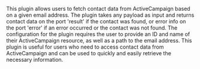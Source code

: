 This plugin allows users to fetch contact data from ActiveCampaign based on a given email address. The plugin takes any payload as input and returns contact data on the port 'result' if the contact was found, or error info on the port 'error' if an error occurred or the contact was not found. The configuration for the plugin requires the user to provide an ID and name of their ActiveCampaign resource, as well as a path to the email address. This plugin is useful for users who need to access contact data from ActiveCampaign and can be used to quickly and easily retrieve the necessary information.

